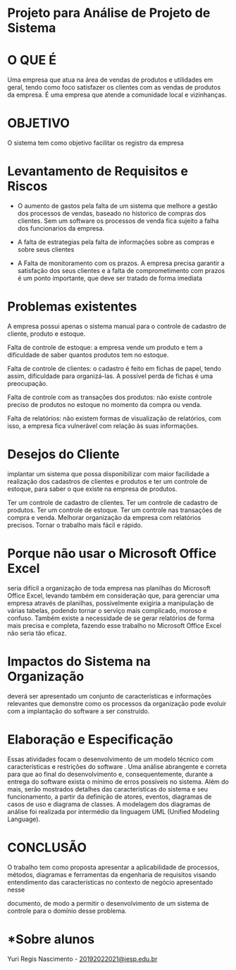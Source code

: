 # Projeto para Análise de Projeto de Sistema

# O QUE É
Uma empresa que atua na área de vendas de produtos e utilidades em geral,
tendo como foco satisfazer os clientes com as vendas de produtos da empresa. É
uma empresa que atende a comunidade local e vizinhanças.

# OBJETIVO
O sistema tem como objetivo facilitar os registro da empresa

# Levantamento de Requisitos e Riscos
 - O aumento de gastos pela falta de um sistema que melhore a gestão dos processos de vendas,
 baseado no historico de compras dos clientes. Sem um software os processos de venda fica sujeito a falha dos funcionarios da empresa.
 
 - A falta de estrategias pela falta de informações sobre as compras e sobre seus clientes
 
 - A Falta de monitoramento com os prazos. A empresa precisa garantir a satisfação dos seus clientes e a falta de comprometimento com prazos é um ponto importante,
 que deve ser tratado de forma imediata

# Problemas existentes
A empresa possui apenas o sistema manual para o controle de cadastro de
cliente, produto e estoque.

Falta de controle de estoque: a empresa vende um produto e tem a
dificuldade de saber quantos produtos tem no estoque.

Falta de controle de clientes: o cadastro é feito em fichas de papel,
tendo assim, dificuldade para organizá-las. A possível perda de fichas é
uma preocupação.

Falta de controle com as transações dos produtos: não existe controle
preciso de produtos no estoque no momento da compra ou venda.

Falta de relatórios: não existem formas de visualização de relatórios,
com isso, a empresa fica vulnerável com relação às suas informações.

# Desejos do Cliente
implantar um sistema que possa disponibilizar com maior
facilidade a realização dos cadastros de clientes e produtos e ter um controle de
estoque, para saber o que existe na empresa de produtos.

Ter um controle de cadastro de clientes.
Ter um controle de cadastro de produtos.
Ter um controle de estoque.
Ter um controle nas transações de compra e venda.
Melhorar organização da empresa com relatórios precisos.
Tornar o trabalho mais fácil e rápido.

# Porque não usar o Microsoft Office Excel
seria difícil a organização de toda empresa nas planilhas do Microsoft Office Excel, levando
também em consideração que, para gerenciar uma empresa através de planilhas,
possivelmente exigiria a manipulação de várias tabelas, podendo tornar o serviço
mais complicado, moroso e confuso. Também existe a necessidade de se gerar
relatórios de forma mais precisa e completa, fazendo esse trabalho no Microsoft
Office Excel não seria tão eficaz.

# Impactos do Sistema na Organização
deverá ser apresentado um conjunto de características e
informações relevantes que demonstre como os processos da organização pode
evoluir com a implantação do software a ser construído.

# Elaboração e Especificação
Essas atividades focam o desenvolvimento de um modelo técnico com
características e restrições do software . Uma análise abrangente e correta para que
ao final do desenvolvimento e, consequentemente, durante a entrega do software
exista o mínimo de erros possíveis no sistema. Além do mais, serão mostrados
detalhes das características do sistema e seu funcionamento, a partir da definição de
atores, eventos, diagramas de casos de uso e diagrama de classes. A modelagem
dos diagramas de análise foi realizada por intermédio da linguagem UML (Unified
Modeling Language).

# CONCLUSÃO
O trabalho tem como proposta apresentar a aplicabilidade de processos,
métodos, diagramas e ferramentas da engenharia de requisitos visando
entendimento das características no contexto de negócio apresentado nesse

documento, de modo a permitir o desenvolvimento de um sistema de controle para o
domínio desse problema.

# *Sobre alunos
Yuri Regis Nascimento - 20192022021@iesp.edu.br
